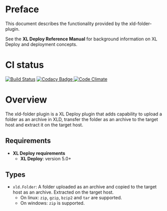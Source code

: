 # Preface #

This document describes the functionality provided by the xld-folder-plugin.

See the **XL Deploy Reference Manual** for background information on XL Deploy and deployment concepts.

# CI status #

[![Build Status][xld-folder-plugin-travis-image]][xld-folder-plugin-travis-url]
[![Codacy Badge][xld-folder-plugin-codacy-image] ][xld-folder-plugin-codacy-url]
[![Code Climate][xld-folder-plugin-code-climate-image] ][xld-folder-plugin-code-climate-url]

[xld-folder-plugin-travis-image]: https://travis-ci.org/xebialabs-community/xld-folder-plugin.svg?branch=master
[xld-folder-plugin-travis-url]: https://travis-ci.org/xebialabs-community/xld-folder-plugin
[xld-folder-plugin-codacy-image]: https://api.codacy.com/project/badge/Grade/16aa668300584f989546cfecef937390
[xld-folder-plugin-codacy-url]: https://www.codacy.com/app/joris-dewinne/xld-folder-plugin
[xld-folder-plugin-code-climate-image]: https://codeclimate.com/github/xebialabs-community/xld-folder-plugin/badges/gpa.svg
[xld-folder-plugin-code-climate-url]: https://codeclimate.com/github/xebialabs-community/xld-folder-plugin



# Overview #

The xld-folder plugin is a XL Deploy plugin that adds capability to upload a folder as an archive in XLD, transfer the folder as an archive to the target host and extract it on the target host.

## Requirements

* **XL Deploy requirements**
	* **XL Deploy**: version 5.0+

## Types ##

+ `xld.Folder`: A folder uploaded as an archive and copied to the target host as an archive. Extracted on the target host.
  + On linux: `zip`, `gzip`, `bzip2` and `tar` are supported.
  + On windows: `zip` is supported.